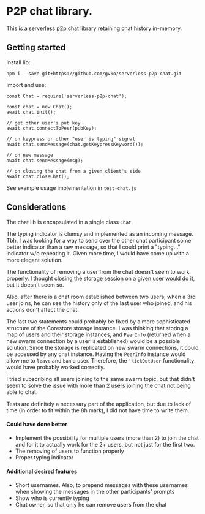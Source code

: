 # P2P chat library.

This is a serverless p2p chat library retaining chat history in-memory.

## Getting started

Install lib:

```
npm i --save git+https://github.com/gvko/serverless-p2p-chat.git
```

Import and use:

```
const Chat = require('serverless-p2p-chat');

const chat = new Chat();
await chat.init();

// get other user's pub key
await chat.connectToPeer(pubKey);

// on keypress or other "user is typing" signal
await chat.sendMessage(chat.getKeypressKeyword());

// on new message
await chat.sendMessage(msg);

// on closing the chat from a given client's side
await chat.closeChat();
```

See example usage implementation in `test-chat.js`

## Considerations

The chat lib is encapsulated in a single class `Chat`.

The typing indicator is clumsy and implemented as an incoming message. Tbh, I was looking for a way to send over the
other chat participant some better indicator than a raw message, so that I could print a "typing..." indicator w/o
repeating it. Given more time, I would have come up with a more elegant solution.

The functionality of removing a user from the chat doesn't seem to
work properly. I thought closing the storage session on a given user would do it, but it doesn't seem so.

Also, after there is a chat room established between two users, when a 3rd user joins, he can see the history only of
the last user who joined, and his actions don't affect the chat.

The last two statements could probably be fixed by a more sophisticated structure of the Corestore storage instance. I
was thinking that storing a map of users and their storage instances, and `PeerInfo` (returned when a new swarm
connection by a user is established) would be a possible solution. Since the storage is replicated on new swarm
connections, it could be accessed by any chat instance. Having the `PeerInfo` instance would allow me to `leave`
and `ban` a user. Therefore, the `'kickOutUser` functionality would have probably worked correctly.

I tried subscribing all users joining to the same swarm topic, but that didn't seem to solve the issue with more than 2
users joining the chat not being able to chat.

Tests are definitely a necessary part of the application, but due
to lack of time (in order to fit within the 8h mark), I did not have time to write them.

#### Could have done better

* Implement the possibility for multiple users (more than 2) to join the chat and for it to actually work for the 2+
  users, but not just for the first two.
* The removing of users to function properly
* Proper typing indicator

#### Additional desired features

* Short usernames. Also, to prepend messages with these usernames when showing the messages in the other participants'
  prompts
* Show who is currently typing
* Chat owner, so that only he can remove users from the chat
